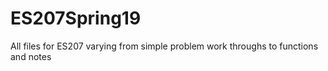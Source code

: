 # ES207Spring19
All files for ES207 varying from simple problem work throughs to functions and notes

